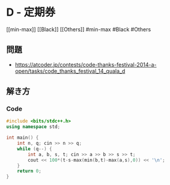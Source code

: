 # D - 定期券
[[min-max]] [[Black]] [[Others]]
#min-max #Black #Others 

## 問題
- https://atcoder.jp/contests/code-thanks-festival-2014-a-open/tasks/code_thanks_festival_14_quala_d

## 解き方
### Code
```c++
#include <bits/stdc++.h>
using namespace std;

int main() {
	int n, q; cin >> n >> q;
	while (q--) {
		int a, b, s, t; cin >> a >> b >> s >> t;
		cout << 100*(t-s-max(min(b,t)-max(a,s),0)) << '\n';
	}
	return 0;
}
```